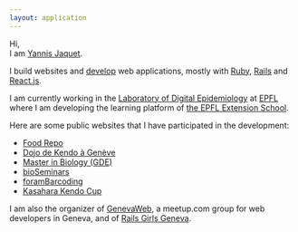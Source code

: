 ```yaml
---
layout: application
---
```


Hi,
<br>I am <a href="http://twitter.com/yannis_" target="_blank" class="hint--bottom twitter" data-hint="twitter">Yannis Jaquet</a>.

I build websites and <a href="http://github.com/yannis" target="_blank" class="hint--bottom github" data-hint="github">develop</a> web applications, mostly with <a href="https://www.ruby-lang.org" target="_blank" class="hint--bottom ruby" data-hint="ruby">Ruby</a>, <a href="http://rubyonrails.org" target="_blank" class="hint--bottom rails" data-hint="rails">Rails</a> and <a href="https://reactjs.org/" target="_blank" class="hint--bottom react" data-hint="react">React.js</a>.

I am currently working in the <a href="https://www.digitalepidemiologylab.org" target="_blank" class="hint--bottom delab" data-hint="delab">Laboratory of Digital Epidemiology</a> at <a href="http://salathelab.epfl.ch" target="_blank" class="hint--bottom epfl" data-hint="epfl">EPFL</a> where I am developing the learning platform of <a href="https://exts.epfl.ch" target="_blank" class="hint--bottom exts" data-hint="exts">the EPFL Extension School</a>.

Here are some public websites that I have participated in the development:

* <a href="https://www.foodrepo.org" target="_blank">Food Repo</a>
* <a href="http://kendo-geneve.ch" target="_blank">Dojo de Kendo à Genève</a>
* <a href="http://gde.unige.ch" target="_blank">Master in Biology (GDE)</a>
* <a href="https://bioseminars.unige.ch" target="_blank">bioSeminars</a>
* <a href="http://forambarcoding.unige.ch" target="_blank">foramBarcoding</a>
* <a href="https://www.kasaharacup.com" target="_blank">Kasahara Kendo Cup</a>

I am also the organizer of <a href="http://meetup.com/genevaweb" target="_blank" class="hint--bottom meetup" data-hint="meetup">GenevaWeb</a>, a meetup.com group for web developers in Geneva, and of <a href="http://railsgirls.com/geneva" target="_blank" class="hint--bottom railsgirls" data-hint="railsgirls">Rails Girls Geneva</a>.

<a href="http://twitter.com/yannis_" target="_blank" class="icon"><i class="fa fa-twitter-square"></i></a>
<a href="http://github.com/yannis" target="_blank" class="icon"><i class="fa fa-github-square"></i></a>
<a href="mailto:yannisjaquet@mac.com" target="_blank" class="icon"><i class="fa fa-envelope"></i></a>
